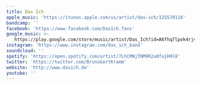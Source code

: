 ```yaml
---
title: Das Ich
apple_music: 'https://itunes.apple.com/us/artist/das-ich/125570118'
bandcamp: ''
facebook: 'https://www.facebook.com/DasIch.fans'
google_music: >-
   https://play.google.com/store/music/artist/Das_Ich?id=A6fhq7lpok4rj4kfn4avnmcpw6q
instagram: 'https://www.instagram.com/das_ich_band'
soundcloud: ''
spotify: 'https://open.spotify.com/artist/7LhCMNjTNM9R2a0fajH9l8'
twitter: 'https://twitter.com/BrunoGertKramm'
website: 'http://www.dasich.de'
youtube: ''
---
```

